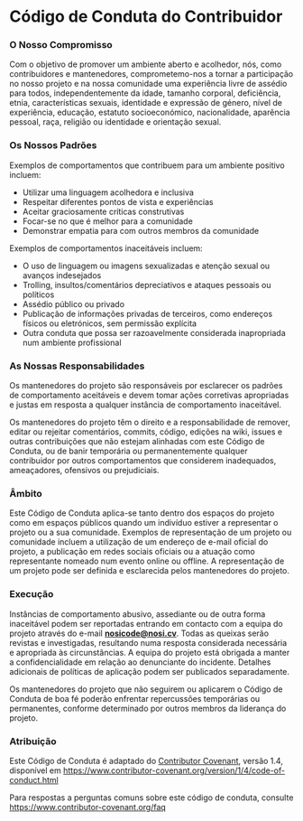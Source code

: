 # Código de Conduta do Contribuidor

### O Nosso Compromisso

Com o objetivo de promover um ambiente aberto e acolhedor, nós, como
contribuidores e mantenedores, comprometemo-nos a tornar a participação no nosso projeto e
na nossa comunidade uma experiência livre de assédio para todos, independentemente da idade, tamanho corporal,
deficiência, etnia, características sexuais, identidade e expressão de género,
nível de experiência, educação, estatuto socioeconómico, nacionalidade, aparência pessoal, raça, religião ou identidade e orientação sexual.

### Os Nossos Padrões

Exemplos de comportamentos que contribuem para um ambiente positivo incluem:

* Utilizar uma linguagem acolhedora e inclusiva
* Respeitar diferentes pontos de vista e experiências
* Aceitar graciosamente críticas construtivas
* Focar-se no que é melhor para a comunidade
* Demonstrar empatia para com outros membros da comunidade

Exemplos de comportamentos inaceitáveis incluem:

* O uso de linguagem ou imagens sexualizadas e atenção sexual ou avanços indesejados
* Trolling, insultos/comentários depreciativos e ataques pessoais ou políticos
* Assédio público ou privado
* Publicação de informações privadas de terceiros, como endereços físicos ou eletrónicos, sem permissão explícita
* Outra conduta que possa ser razoavelmente considerada inapropriada num ambiente profissional

### As Nossas Responsabilidades

Os mantenedores do projeto são responsáveis por esclarecer os padrões de comportamento aceitáveis e devem tomar ações corretivas apropriadas e justas em resposta a qualquer instância de comportamento inaceitável.

Os mantenedores do projeto têm o direito e a responsabilidade de remover, editar ou rejeitar comentários, commits, código, edições na wiki, issues e outras contribuições que não estejam alinhadas com este Código de Conduta, ou de banir temporária ou permanentemente qualquer contribuidor por outros comportamentos que considerem inadequados, ameaçadores, ofensivos ou prejudiciais.

### Âmbito

Este Código de Conduta aplica-se tanto dentro dos espaços do projeto como em espaços públicos quando um indivíduo estiver a representar o projeto ou a sua comunidade. Exemplos de representação de um projeto ou comunidade incluem a utilização de um endereço de e-mail oficial do projeto, a publicação em redes sociais oficiais ou a atuação como representante nomeado num evento online ou offline. A representação de um projeto pode ser definida e esclarecida pelos mantenedores do projeto.

### Execução

Instâncias de comportamento abusivo, assediante ou de outra forma inaceitável podem ser reportadas entrando em contacto com a equipa do projeto através do e-mail **nosicode@nosi.cv**. Todas as queixas serão revistas e investigadas, resultando numa resposta considerada necessária e apropriada às circunstâncias. A equipa do projeto está obrigada a manter a confidencialidade em relação ao denunciante do incidente. Detalhes adicionais de políticas de aplicação podem ser publicados separadamente.

Os mantenedores do projeto que não seguirem ou aplicarem o Código de Conduta de boa fé poderão enfrentar repercussões temporárias ou permanentes, conforme determinado por outros membros da liderança do projeto.

### Atribuição

Este Código de Conduta é adaptado do [Contributor Covenant][homepage], versão 1.4, disponível em https://www.contributor-covenant.org/version/1/4/code-of-conduct.html

[homepage]: https://www.contributor-covenant.org

Para respostas a perguntas comuns sobre este código de conduta, consulte
https://www.contributor-covenant.org/faq
